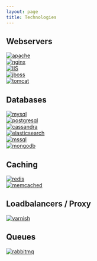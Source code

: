 ```yaml
---
layout: page
title: Technologies
---
```


## Webservers
<div class="row technologies">
<div class="col-sm-6"><a href="#" target="_blank"><img src="{{ site.baseurl }}/gfx/getting-started/technologies/apache.jpg" alt="apache" /></a></div>
<div class="col-sm-6"><a href="#" target="_blank"><img src="{{ site.baseurl }}/gfx/getting-started/technologies/nginx.png" alt="nginx" /></a></div>
<div class="col-sm-6"><a href="#" target="_blank"><img src="{{ site.baseurl }}/gfx/getting-started/technologies/iis.png" alt="IIS" /></a></div>
<div class="col-sm-6"><a href="#" target="_blank"><img src="{{ site.baseurl }}/gfx/getting-started/technologies/jboss.jpg" alt="jboss" /></a></div>
<div class="col-sm-6"><a href="#" target="_blank"><img src="{{ site.baseurl }}/gfx/getting-started/technologies/tomcat.jpg" alt="tomcat" /></a></div>
</div>

## Databases
<div class="row technologies">
<div class="col-sm-6"><a href="#" target="_blank"><img src="{{ site.baseurl }}/gfx/getting-started/technologies/mysql.png" alt="mysql" /></a></div>
<div class="col-sm-6"><a href="#" target="_blank"><img src="{{ site.baseurl }}/gfx/getting-started/technologies/postgres-logo.png" alt="postgresql" /></a></div>
<div class="col-sm-6"><a href="#" target="_blank"><img src="{{ site.baseurl }}/gfx/getting-started/technologies/cassandra.jpg" alt="cassandra" /></a></div>
<div class="col-sm-6"><a href="#" target="_blank"><img src="{{ site.baseurl }}/gfx/getting-started/technologies/elasticsearch.jpg" alt="elasticsearch" /></a></div>
<div class="col-sm-6"><a href="#" target="_blank"><img src="{{ site.baseurl }}/gfx/getting-started/technologies/mssql.jpg" alt="mssql" /></a></div>
<div class="col-sm-6"><a href="#" target="_blank"><img src="{{ site.baseurl }}/gfx/getting-started/technologies/mongodb.jpg" alt="mongodb" /></a></div>
</div>

## Caching
<div class="row technologies">
<div class="col-sm-6"><a href="#" target="_blank"><img src="{{ site.baseurl }}/gfx/getting-started/technologies/redis.jpg" alt="redis" /></a></div>
<div class="col-sm-6"><a href="#" target="_blank"><img src="{{ site.baseurl }}/gfx/getting-started/technologies/memcached.jpg" alt="memcached" /></a></div>
</div>

## Loadbalancers / Proxy
<div class="row technologies">
<div class="col-sm-6"><a href="#" target="_blank"><img src="{{ site.baseurl }}/gfx/getting-started/technologies/varnish.png" alt="varnish" /></a></div>
</div>

## Queues
<div class="row technologies">
<div class="col-sm-6"><a href="#" target="_blank"><img src="{{ site.baseurl }}/gfx/getting-started/technologies/rabbitmq.jpg" alt="rabbitmq" /></a></div>
</div>
